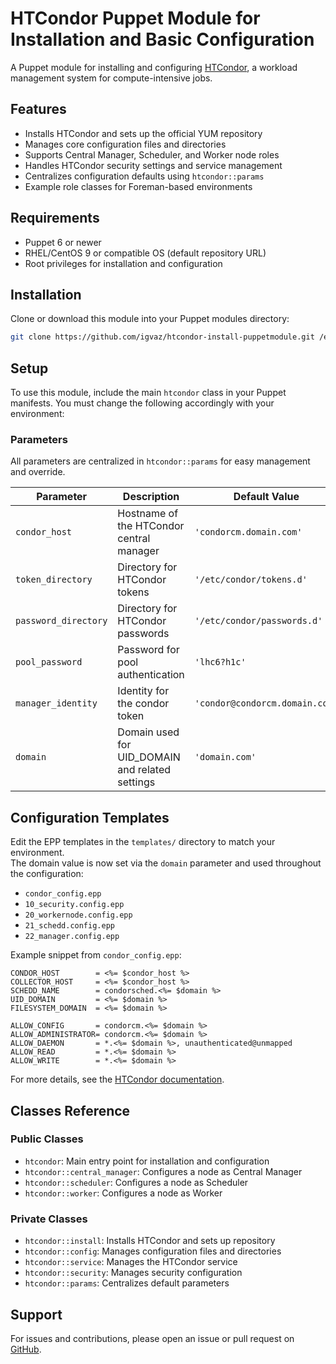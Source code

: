 # HTCondor Puppet Module for Installation and Basic Configuration

A Puppet module for installing and configuring [HTCondor](https://htcondor.org/), a workload management system for compute-intensive jobs.

## Features

- Installs HTCondor and sets up the official YUM repository
- Manages core configuration files and directories
- Supports Central Manager, Scheduler, and Worker node roles
- Handles HTCondor security settings and service management
- Centralizes configuration defaults using `htcondor::params`
- Example role classes for Foreman-based environments

## Requirements

- Puppet 6 or newer
- RHEL/CentOS 9 or compatible OS (default repository URL)
- Root privileges for installation and configuration

## Installation

Clone or download this module into your Puppet modules directory:

```sh
git clone https://github.com/igvaz/htcondor-install-puppetmodule.git /etc/puppetlabs/code/environments/production/modules/htcondor
```

## Setup

To use this module, include the main `htcondor` class in your Puppet manifests. You must change the following accordingly with your environment: 

### Parameters

All parameters are centralized in `htcondor::params` for easy management and override.

| Parameter           | Description                                      | Default Value                      |
|---------------------|--------------------------------------------------|------------------------------------|
| `condor_host`       | Hostname of the HTCondor central manager         | `'condorcm.domain.com'`            |
| `token_directory`   | Directory for HTCondor tokens                    | `'/etc/condor/tokens.d'`           |
| `password_directory`| Directory for HTCondor passwords                 | `'/etc/condor/passwords.d'`        |
| `pool_password`     | Password for pool authentication                 | `'lhc6?h1c'`                       |
| `manager_identity`  | Identity for the condor token                    | `'condor@condorcm.domain.com'`     |
| `domain`            | Domain used for UID_DOMAIN and related settings  | `'domain.com'`                     |

## Configuration Templates

Edit the EPP templates in the `templates/` directory to match your environment.  
The domain value is now set via the `domain` parameter and used throughout the configuration:

- `condor_config.epp`
- `10_security.config.epp`
- `20_workernode.config.epp`
- `21_schedd.config.epp`
- `22_manager.config.epp`

Example snippet from `condor_config.epp`:

```epp
CONDOR_HOST        = <%= $condor_host %>
COLLECTOR_HOST     = <%= $condor_host %>
SCHEDD_NAME        = condorsched.<%= $domain %>
UID_DOMAIN         = <%= $domain %>
FILESYSTEM_DOMAIN  = <%= $domain %>

ALLOW_CONFIG       = condorcm.<%= $domain %>
ALLOW_ADMINISTRATOR= condorcm.<%= $domain %>
ALLOW_DAEMON       = *.<%= $domain %>, unauthenticated@unmapped
ALLOW_READ         = *.<%= $domain %>
ALLOW_WRITE        = *.<%= $domain %>
```

For more details, see the [HTCondor documentation](https://htcondor.readthedocs.io/en/latest/admin-manual/security.html#authentication).


## Classes Reference

### Public Classes

- `htcondor`: Main entry point for installation and configuration
- `htcondor::central_manager`: Configures a node as Central Manager
- `htcondor::scheduler`: Configures a node as Scheduler
- `htcondor::worker`: Configures a node as Worker

### Private Classes

- `htcondor::install`: Installs HTCondor and sets up repository
- `htcondor::config`: Manages configuration files and directories
- `htcondor::service`: Manages the HTCondor service
- `htcondor::security`: Manages security configuration
- `htcondor::params`: Centralizes default parameters

## Support

For issues and contributions, please open an issue or pull request on [GitHub](https://github.com/igvaz/htcondor-install-puppetmodule).
